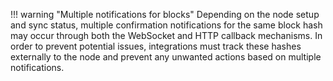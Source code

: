 !!! warning "Multiple notifications for blocks"
    Depending on the node setup and sync status, multiple confirmation notifications for the same block hash may occur through both the WebSocket and HTTP callback mechanisms. In order to prevent potential issues, integrations must track these hashes externally to the node and prevent any unwanted actions based on multiple notifications.